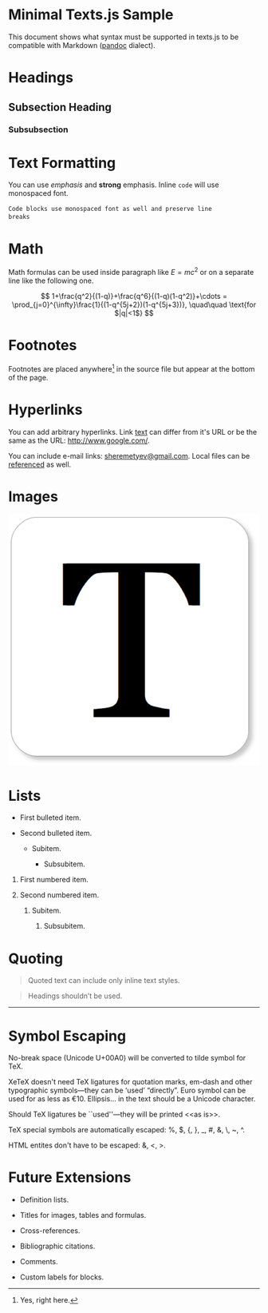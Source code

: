 Minimal Texts.js Sample
=======================

This document shows what syntax must be supported in texts.js to be compatible
with Markdown ([pandoc][pandoc] dialect).

[pandoc]: <http://johnmacfarlane.net/pandoc/>

Headings
========

Subsection Heading
------------------

### Subsubsection

Text Formatting
===============

You can use *emphasis* and **strong** emphasis. Inline `code` will use
monospaced font.

~~~~~~~~~~~~~~~~~~~~~~~~~~~~~~~~~~~~~~~~~~~~~~~~~~~~~~~~~~~~~~~~~~~~~~~~~~~~~~~~
Code blocks use monospaced font as well and preserve line
breaks
~~~~~~~~~~~~~~~~~~~~~~~~~~~~~~~~~~~~~~~~~~~~~~~~~~~~~~~~~~~~~~~~~~~~~~~~~~~~~~~~

Math
====

Math formulas can be used inside paragraph like $E=mc^2$ or on a separate line
like the following one.

$$
1+\frac{q^2}{(1-q)}+\frac{q^6}{(1-q)(1-q^2)}+\cdots =
\prod_{j=0}^{\infty}\frac{1}{(1-q^{5j+2})(1-q^{5j+3})},
\quad\quad \text{for $|q|<1$}
$$

Footnotes
=========

Footnotes are placed anywhere[^1] in the source file but appear at the bottom
of the page.

[^1]: Yes, right here.

Hyperlinks
==========

You can add arbitrary hyperlinks. Link [text][1] can differ from it's URL or be
the same as the URL: <http://www.google.com/>.

[1]: <http://www.texts.io/>

You can include e-mail links: <sheremetyev@gmail.com>. Local files can be
[referenced][2] as well.

[2]: <basic.pdf>

Images
======

![](<Texts_Logo.png>)

Lists
=====

-   First bulleted item.

-   Second bulleted item.

    -   Subitem.

        -   Subsubitem.

1.  First numbered item.

2.  Second numbered item.

    1.  Subitem.

        1.  Subsubitem.

Quoting
=======

>   Quoted text can include only inline text styles.

>   Headings shouldn’t be used.

--------------------------------------------------------------------------------

Symbol Escaping
===============

No-break space (Unicode U+00A0) will be converted to tilde symbol for TeX.

XeTeX doesn't need TeX ligatures for quotation marks, em-dash and other
typographic symbols—they can be ‘used’ “directly”. Euro symbol can be used for
as less as €10. Ellipsis… in the text should be a Unicode character.

Should TeX ligatures be \`\`used''—they will be printed \<\<as is\>\>.

TeX special symbols are automatically escaped: %, \$, {, }, _, #, &, \\, ~, ^.

HTML entites don't have to be escaped: &, \<, \>.

Future Extensions
=================

-   Definition lists.

-   Titles for images, tables and formulas.

-   Cross-references.

-   Bibliographic citations.

-   Comments.

-   Custom labels for blocks.
